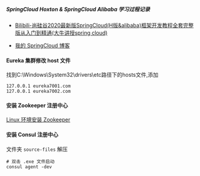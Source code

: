 
##### SpringCloud Hoxton & SpringCloud Alibaba 学习过程记录

- [Bilibili-尚硅谷2020最新版SpringCloud(H版&alibaba)框架开发教程全套完整版从入门到精通(大牛讲授spring cloud)](https://www.bilibili.com/video/BV18E411x7eT/)

- [我的 SpringCloud 博客](https://zsy0216.github.io/docs/#/springcloud/)

#### Eureka 集群修改 host 文件
找到C:\Windows\System32\drivers\etc路径下的hosts文件,添加
```shell script
127.0.0.1 eureka7001.com
127.0.0.1 eureka7002.com
```

#### 安装 Zookeeper 注册中心
[Linux 环境安装 Zookeeper](https://blog.csdn.net/Ep_Little_prince/article/details/102628696)

#### 安装 Consul 注册中心
文件夹 `source-files` 解压
```shell script
# 双击 .exe 文件启动
consul agent -dev
```

